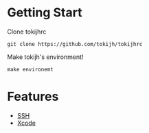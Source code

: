 # Getting Start

Clone tokijhrc

```shell
git clone https://github.com/tokijh/tokijhrc
```

Make tokijh's environment!

```shell
make environemt
```

# 

# Features

- [SSH](Docs/SSH.md)
- [Xcode](Docs/Xcode.md)
